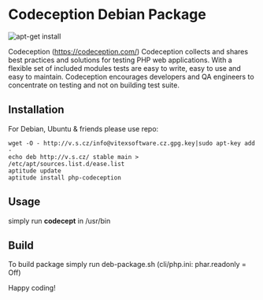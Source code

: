 Codeception Debian Package
====================

![apt-get install](https://raw.githubusercontent.com/Vitexus/codeception.deb/master/codeception-install-deb.png "apt-get install php-codeception")

Codeception (https://codeception.com/) Codeception collects and shares best practices and solutions for testing PHP web applications. With a flexible set of included modules tests are easy to write, easy to use and easy to maintain. Codeception encourages developers and QA engineers to concentrate on testing and not on building test suite. 


Installation
------------

For Debian, Ubuntu & friends please use repo:

    wget -O - http://v.s.cz/info@vitexsoftware.cz.gpg.key|sudo apt-key add -
    echo deb http://v.s.cz/ stable main > /etc/apt/sources.list.d/ease.list
    aptitude update
    aptitude install php-codeception


Usage
-----

simply run **codecept** in /usr/bin

Build
-----

To build package simply run deb-package.sh
(cli/php.ini:  phar.readonly = Off)



Happy coding!
